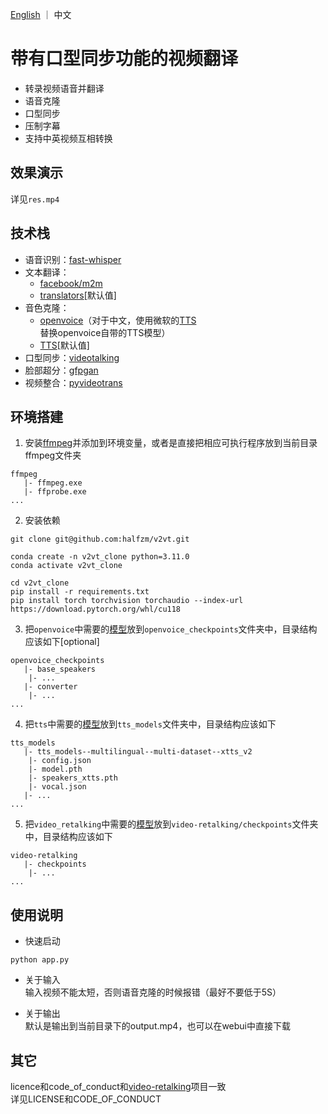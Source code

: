 <p align="left">
    <a href="readme-en.md">English</a> ｜ 中文
</p>
<h1 align="left">
  带有口型同步功能的视频翻译 
</h1>

- 转录视频语音并翻译
- 语音克隆
- 口型同步
- 压制字幕
- 支持中英视频互相转换


## 效果演示
详见`res.mp4`

<!-- <video>
<source src="https://github.com/halfzm/v2vt/blob/main/res.mp4" type="video/mp4">
</video> -->

## 技术栈
- 语音识别：[fast-whisper](https://github.com/SYSTRAN/faster-whisper)
- 文本翻译： 
  - [facebook/m2m](https://huggingface.co/facebook/m2m100_1.2B)
  - [translators](https://github.com/UlionTse/translators)[默认值]
- 音色克隆： 
  - [openvoice](https://github.com/myshell-ai/OpenVoice)（对于中文，使用微软的[TTS](https://github.com/skygongque/tts)替换openvoice自带的TTS模型）
  - [TTS](https://github.com/coqui-ai/TTS)[默认值]
- 口型同步：[videotalking](https://github.com/OpenTalker/video-retalking)
- 脸部超分：[gfpgan](https://github.com/TencentARC/GFPGAN)
- 视频整合：[pyvideotrans](https://github.com/jianchang512/pyvideotrans)



## 环境搭建
1. 安装[ffmpeg](https://ffmpeg.org/)并添加到环境变量，或者是直接把相应可执行程序放到当前目录ffmpeg文件夹
```
ffmpeg
   |- ffmpeg.exe
   |- ffprobe.exe
...
```

2. 安装依赖
```
git clone git@github.com:halfzm/v2vt.git

conda create -n v2vt_clone python=3.11.0
conda activate v2vt_clone

cd v2vt_clone
pip install -r requirements.txt
pip install torch torchvision torchaudio --index-url https://download.pytorch.org/whl/cu118
```

3. 把`openvoice`中需要的[模型](https://myshell-public-repo-hosting.s3.amazonaws.com/checkpoints_1226.zip)放到`openvoice_checkpoints`文件夹中，目录结构应该如下[optional]
```
openvoice_checkpoints
   |- base_speakers
    |- ...
   |- converter
    |- ...
...
```

4. 把`tts`中需要的[模型](https://huggingface.co/coqui/XTTS-v2/tree/main)放到`tts_models`文件夹中，目录结构应该如下
```
tts_models
   |- tts_models--multilingual--multi-dataset--xtts_v2
    |- config.json
    |- model.pth
    |- speakers_xtts.pth
    |- vocal.json
   |- ...
...
```

5. 把`video_retalking`中需要的[模型](https://drive.google.com/drive/folders/18rhjMpxK8LVVxf7PI6XwOidt8Vouv_H0?usp=share_link)放到`video-retalking/checkpoints`文件夹中，目录结构应该如下
```
video-retalking
   |- checkpoints
    |- ...
...
```


## 使用说明
- 快速启动
```
python app.py
```
- 关于输入  
输入视频不能太短，否则语音克隆的时候报错（最好不要低于5S）

- 关于输出  
默认是输出到当前目录下的output.mp4，也可以在webui中直接下载


## 其它
licence和code_of_conduct和[video-retalking](https://github.com/OpenTalker/video-retalking)项目一致  
详见LICENSE和CODE_OF_CONDUCT